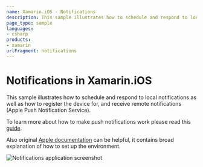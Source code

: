 ```yaml
---
name: Xamarin.iOS - Notifications
description: This sample illustrates how to schedule and respond to local notifications as well as how to register the device for, and receive remote...
page_type: sample
languages:
- csharp
products:
- xamarin
urlFragment: notifications
---
```

# Notifications in Xamarin.iOS

This sample illustrates how to schedule and respond to
local notifications as well as how to register the device
for, and receive remote notifications (Apple Push
Notification Service).

To learn more about how to make push notifications work please read this [guide](http://developer.xamarin.com/guides/cross-platform/application_fundamentals/notifications/ios/remote_notifications_in_ios/).

Also original [Apple documentation](https://developer.apple.com/library/ios/documentation/IDEs/Conceptual/AppDistributionGuide/ConfiguringPushNotifications/ConfiguringPushNotifications.html) can be helpful, it contains broad explanation of how to set up the environment.

![Notifications application screenshot](Screenshots/01.png "Notifications application screenshot")
